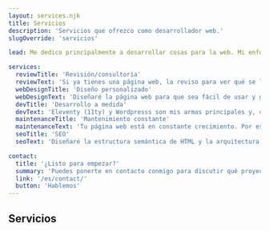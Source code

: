 ```yaml
---
layout: services.njk
title: Servicios
description: 'Servicios que ofrezco como desarrollador web.'
slugOverride: 'servicios'

lead: Me dedico principalmente a desarrollar cosas para la web. Mi enfoque es HTML semántico, algo de CSS y una pizca de JavaScript para darle sabor. Doy valor al rendimiento, la accesibilidad, la simplicidad y el soporte a largo plazo.

services:
  reviewTitle: 'Revisión/consultoría'
  reviewText: 'Si ya tienes una página web, la reviso para ver qué se le puede hacer para mejorar. So no, te hago una consultoría para asesorarte y conseguir una buena impresión en los visitantes.'
  webDesignTitle: 'Diseño personalizado'
  webDesignText: 'Diseñaré la página web para que sea fácil de usar y guíe a los visitantes al objetivo. Los diseños serán responsivos para pantallas grandes y pequeñas, también serán visualmente atractivos.'
  devTitle: 'Desarrollo a medida'
  devText: 'Eleventy (11ty) y Wordpresss son mis armas principales y, con tus objetivos presentes, haré que la página web sea flexible y rápida. Bien sea una landing page, un blog o algo más grande.'
  maintenanceTitle: 'Mantenimiento constante'
  maintenanceText: 'Tu página web está en constante crecimiento. Por eso mantendré la página a tono, lista para alguna futura modificación bien sea algo nuevo o hacerle mejoras. Actualizaciones de seguridad y rendimiento incluidas.'
  seoTitle: 'SEO'
  seoText: 'Diseñaré la estructura semántica de HTML y la arquitectura de la información para que los buscadores entiendan mejor tu contenido. Esto ayudará a mejorar el posicionamiento orgánico.'

contact:
  title: '¿Listo para empezar?'
  summary: 'Puedes ponerte en contacto conmigo para discutir qué proyecto quieres y cómo se puede hacer.'
  link: '/es/contact/'
  button: 'Hablemos'
---
```


## Servicios